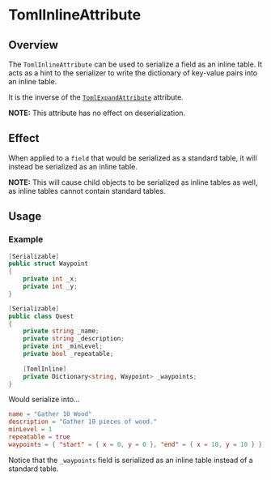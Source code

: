 # TomlInlineAttribute

## Overview

The `TomlInlineAttribute` can be used to serialize a field as an inline table.
It acts as a hint to the serializer to write the dictionary of key-value pairs into an inline table.

It is the inverse of the [`TomlExpandAttribute`](toml-expand-attribute.md) attribute.

**NOTE:** This attribute has no effect on deserialization.

## Effect

When applied to a `field` that would be serialized as a standard table, it will instead be serialized as an inline table.

**NOTE:** This will cause child objects to be serialized as inline tables as well, as inline tables cannot contain standard tables.

## Usage

### Example

```csharp
[Serializable]
public struct Waypoint
{
    private int _x;
    private int _y;
}

[Serializable]
public class Quest
{
    private string _name;
    private string _description;
    private int _minLevel;
    private bool _repeatable;
    
    [TomlInline]
    private Dictionary<string, Waypoint> _waypoints;
}
```

Would serialize into...

```toml
name = "Gather 10 Wood"
description = "Gather 10 pieces of wood."
minLevel = 1
repeatable = true
waypoints = { "start" = { x = 0, y = 0 }, "end" = { x = 10, y = 10 } }
```

Notice that the `_waypoints` field is serialized as an inline table instead of a standard table.
